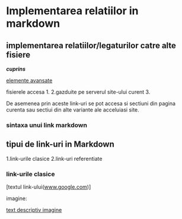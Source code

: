 # Implementarea relatiilor in markdown

## implementarea relatiilor/legaturilor catre alte fisiere

***cuprins***

[elemente avansate](avansate.md)


fisierele accesa
1.
2.gazduite pe serverul site-ului curent
3.

De asemenea prin aceste link-uri se pot accesa si sectiuni din pagina curenta sau sectiui din alte variante ale acceluiasi site.

### sintaxa unui link markdown

## tipui de link-uri in Markdown

1.link-urile clasice
2.link-uri referentiate

### link-urile clasice

[textul link-ului(www.google.com)] 

imagine:

[text descriptiv imagine](https://metricop.com/cdn/shop/articles/trimble-total-station.jpg?v=1677673954)
